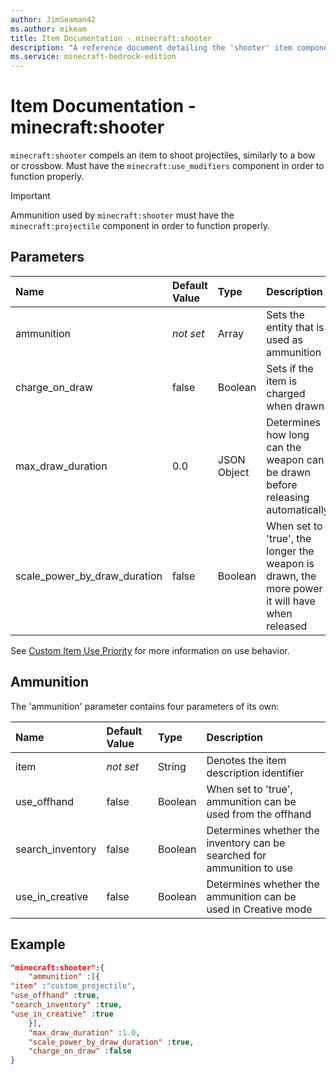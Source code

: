 ```yaml
---
author: JimSeaman42
ms.author: mikeam
title: Item Documentation - minecraft:shooter
description: "A reference document detailing the 'shooter' item component"
ms.service: minecraft-bedrock-edition
---
```


# Item Documentation - minecraft:shooter

`minecraft:shooter` compels an item to shoot projectiles, similarly to a bow or crossbow. Must have the `minecraft:use_modifiers` component in order to function properly.

>[!IMPORTANT]
> Ammunition used by `minecraft:shooter` must have the `minecraft:projectile` component in order to function properly.

## Parameters

|Name |Default Value  |Type  |Description  |
|:----------|:----------|:----------|:----------|
|ammunition|*not set* | Array| Sets the entity that is used as ammunition|
|charge_on_draw| false| Boolean|Sets if the item is charged when drawn|
|max_draw_duration|0.0| JSON Object| Determines how long can the weapon can be drawn before releasing automatically|
|scale_power_by_draw_duration| false| Boolean|When set to 'true', the longer the weapon is drawn, the more power it will have when released|

See [Custom Item Use Priority](../ItemUsePriority.md) for more information on use behavior.

## Ammunition

The 'ammunition' parameter contains four parameters of its own:

|Name |Default Value  |Type  |Description  |
|:----------|:----------|:----------|:----------|
|item|*not set* |String|Denotes the item description identifier|
|use_offhand|false |Boolean|When set to 'true', ammunition can be used from the offhand|
|search_inventory|false|Boolean| Determines whether the inventory can be searched for ammunition to use|
|use_in_creative|false|Boolean|Determines whether the ammunition can be used in Creative mode|

## Example

```json
"minecraft:shooter":{
    "ammunition" :[{
"item" :"custom_projectile",
"use_offhand" :true,
"search_inventory" :true,
"use_in_creative" :true
    }],
    "max_draw_duration" :1.0,
    "scale_power_by_draw_duration" :true,
    "charge_on_draw" :false
}
```
